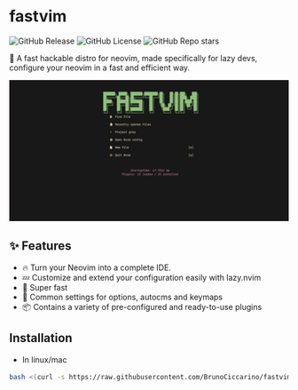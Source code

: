 # fastvim

![GitHub Release](https://img.shields.io/github/v/release/BrunoCiccarino/fastvim?style=for-the-badge&color=%235e81ac) ![GitHub License](https://img.shields.io/github/license/BrunoCiccarino/fastvim?style=for-the-badge&color=%23b48ead) ![GitHub Repo stars](https://img.shields.io/github/stars/BrunoCiccarino/fastvim?style=for-the-badge&color=%23a3be8c)

🚀 A fast hackable distro for neovim, made specifically for lazy devs, configure your neovim in a fast and efficient way.

![dashboard](./img/fastvim.jpg)

## ✨ Features
- 🔥 Turn your Neovim into a complete IDE.
- 💤 Customize and extend your configuration easily with lazy.nvim
- 🚀 Super fast
- 🧹 Common settings for options, autocms and keymaps
- 📦 Contains a variety of pre-configured and ready-to-use plugins

## Installation

- In linux/mac

```bash
bash <(curl -s https://raw.githubusercontent.com/BrunoCiccarino/fastvim/main/install.sh)
```